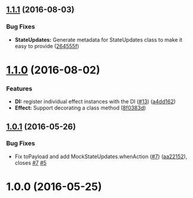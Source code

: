 <a name="1.1.1"></a>
## [1.1.1](https://github.com/ngrx/effects/compare/v1.1.0...v1.1.1) (2016-08-03)


### Bug Fixes

* **StateUpdates:** Generate metadata for StateUpdates class to make it easy to provide ([264555f](https://github.com/ngrx/effects/commit/264555f))



<a name="1.1.0"></a>
# [1.1.0](https://github.com/ngrx/effects/compare/v1.0.1...v1.1.0) (2016-08-02)


### Features

* **DI:** register individual effect instances with the DI ([#13](https://github.com/ngrx/effects/issues/13)) ([a4dd162](https://github.com/ngrx/effects/commit/a4dd162))
* **Effect:** Support decorating a class method ([8f0383d](https://github.com/ngrx/effects/commit/8f0383d))



<a name="1.0.1"></a>
## [1.0.1](https://github.com/ngrx/effects/compare/v1.0.0...v1.0.1) (2016-05-26)


### Bug Fixes

* Fix toPayload and add MockStateUpdates.whenAction ([#7](https://github.com/ngrx/effects/issues/7)) ([aa22152](https://github.com/ngrx/effects/commit/aa22152)), closes [#7](https://github.com/ngrx/effects/issues/7) [#5](https://github.com/ngrx/effects/issues/5)



<a name="1.0.0"></a>
# 1.0.0 (2016-05-25)



